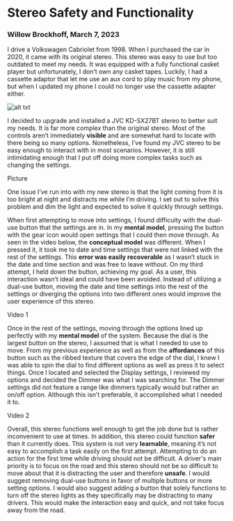 # Stereo Safety and Functionality
### Willow Brockhoff, March 7, 2023

I drive a Volkswagen Cabriolet from 1998. When I purchased the car in 2020, it came with its original stereo. This stereo was easy to use but too outdated to meet my needs. It was equipped with a fully functional casket player but unfortunately, I don’t own any casket tapes. Luckily, I had a cassette adaptor that let me use an aux cord to play music from my phone, but when I updated my phone I could no longer use the cassette adapter either.

![alt txt](stereo.jpeg)

I decided to upgrade and installed a JVC KD-SX27BT stereo to better suit my needs. It is far more complex than the original stereo. Most of the controls aren’t immediately **visible** and are somewhat hard to locate with there being so many options. Nonetheless, I’ve found my JVC stereo to be easy enough to interact with in most scenarios. However, it is still intimidating enough that I put off doing more complex tasks such as changing the settings.

Picture

One issue I’ve run into with my new stereo is that the light coming from it is too bright at night and distracts me while I’m driving. I set out to solve this problem and dim the light and expected to solve it quickly through settings.

When first attempting to move into settings, I found difficulty with the dual-use button that the settings are in. In my **mental model**, pressing the button with the gear icon would open settings that I could then move through. As seen in the video below, the **conceptual model** was different. When I pressed it, it took me to date and time settings that were not linked with the rest of the settings. This **error was easily recoverable** as I wasn’t stuck in the date and time section and was free to leave without. On my third attempt, I held down the button, achieving my goal. As a user, this interaction wasn’t ideal and could have been avoided. Instead of utilizing a dual-use button, moving the date and time settings into the rest of the settings or diverging the options into two different ones would improve the user experience of this stereo.

Video 1

Once in the rest of the settings, moving through the options lined up perfectly with my **mental model** of the system. Because the dial is the largest button on the stereo, I assumed that is what I needed to use to move. From my previous experience as well as from the **affordances** of this button such as the ribbed texture that covers the edge of the dial, I knew I was able to spin the dial to find different options as well as press it to select things. Once I located and selected the Display settings, I reviewed my options and decided the Dimmer was what I was searching for. The Dimmer settings did not feature a range like dimmers typically would but rather an on/off option. Although this isn't preferable, it accomplished what I needed it to. 

Video 2

Overall, this stereo functions well enough to get the job done but is rather inconvenient to use at times. In addition, this stereo could function **safer** than it currently does. This system is not very **learnable**, meaning it’s not easy to accomplish a task easily on the first attempt. Attempting to do an action for the first time while driving should not be difficult. A driver's main priority is to focus on the road and this stereo should not be so difficult to move about that it is distracting the user and therefore **unsafe**. I would suggest removing dual-use buttons in favor of multiple buttons or more setting options. I would also suggest adding a button that solely functions to turn off the stereo lights as they specifically may be distracting to many drivers. This would make the interaction easy and quick, and not take focus away from the road.
